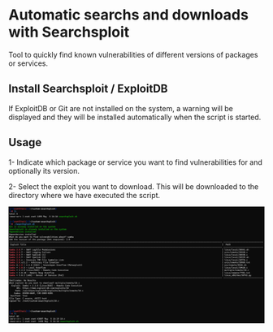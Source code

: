 # Automatic searchs and downloads with Searchsploit

Tool to quickly find known vulnerabilities of different versions of packages or services.

## Install Searchsploit / ExploitDB

If ExploitDB or Git are not installed on the system, a warning will be displayed and they will be installed automatically when the script is started.

## Usage

1- Indicate which package or service you want to find vulnerabilities for and optionally its version.

2- Select the exploit you want to download. This will be downloaded to the directory where we have executed the script.

![Usage](https://github.com/drodriguez98/custom-searchsploit/blob/main/searchsploit.png)